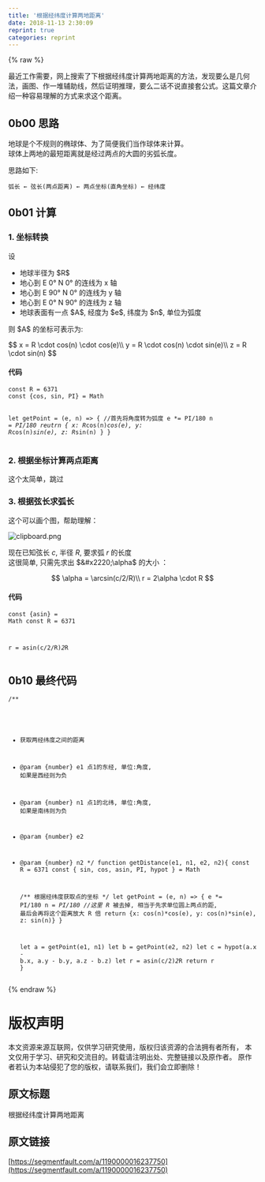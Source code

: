 ```yaml
---
title: '根据经纬度计算两地距离' 
date: 2018-11-13 2:30:09
reprint: true
categories: reprint
---
```


{% raw %}
<p>&#x6700;&#x8FD1;&#x5DE5;&#x4F5C;&#x9700;&#x8981;&#xFF0C;&#x7F51;&#x4E0A;&#x641C;&#x7D22;&#x4E86;&#x4E0B;&#x6839;&#x636E;&#x7ECF;&#x7EAC;&#x5EA6;&#x8BA1;&#x7B97;&#x4E24;&#x5730;&#x8DDD;&#x79BB;&#x7684;&#x65B9;&#x6CD5;&#xFF0C;&#x53D1;&#x73B0;&#x8981;&#x4E48;&#x662F;&#x51E0;&#x4F55;&#x6CD5;&#xFF0C;&#x753B;&#x56FE;&#x3001;&#x4F5C;&#x4E00;&#x5806;&#x8F85;&#x52A9;&#x7EBF;&#xFF0C;&#x7136;&#x540E;&#x8BC1;&#x660E;&#x63A8;&#x7406;&#xFF0C;&#x8981;&#x4E48;&#x4E8C;&#x8BDD;&#x4E0D;&#x8BF4;&#x76F4;&#x63A5;&#x5957;&#x516C;&#x5F0F;&#x3002;&#x8FD9;&#x7BC7;&#x6587;&#x7AE0;&#x4ECB;&#x7ECD;&#x4E00;&#x79CD;&#x5BB9;&#x6613;&#x7406;&#x89E3;&#x7684;&#x65B9;&#x5F0F;&#x6765;&#x6C42;&#x8FD9;&#x4E2A;&#x8DDD;&#x79BB;&#x3002;</p><h2>0b00 &#x601D;&#x8DEF;</h2><p>&#x5730;&#x7403;&#x662F;&#x4E2A;&#x4E0D;&#x89C4;&#x5219;&#x7684;&#x692D;&#x7403;&#x4F53;&#x3001;&#x4E3A;&#x4E86;&#x7B80;&#x4FBF;&#x6211;&#x4EEC;&#x5F53;&#x4F5C;&#x7403;&#x4F53;&#x6765;&#x8BA1;&#x7B97;&#x3002;<br>&#x7403;&#x4F53;&#x4E0A;&#x4E24;&#x5730;&#x7684;&#x6700;&#x77ED;&#x8DDD;&#x79BB;&#x5C31;&#x662F;&#x7ECF;&#x8FC7;&#x4E24;&#x70B9;&#x7684;&#x5927;&#x5706;&#x7684;&#x52A3;&#x5F27;&#x957F;&#x5EA6;&#x3002;</p><p>&#x601D;&#x8DEF;&#x5982;&#x4E0B;:</p><pre><code>&#x5F27;&#x957F; &#x2190; &#x5F26;&#x957F;(&#x4E24;&#x70B9;&#x8DDD;&#x79BB;) &#x2190; &#x4E24;&#x70B9;&#x5750;&#x6807;(&#x76F4;&#x89D2;&#x5750;&#x6807;) &#x2190; &#x7ECF;&#x7EAC;&#x5EA6;</code></pre><h2>0b01 &#x8BA1;&#x7B97;</h2><h3>1. &#x5750;&#x6807;&#x8F6C;&#x6362;</h3><p>&#x8BBE;</p><ul><li>&#x5730;&#x7403;&#x534A;&#x5F84;&#x4E3A; $R$</li><li>&#x5730;&#x5FC3;&#x5230; E 0&#xB0; N 0&#xB0; &#x7684;&#x8FDE;&#x7EBF;&#x4E3A; x &#x8F74;</li><li>&#x5730;&#x5FC3;&#x5230; E 90&#xB0; N 0&#xB0; &#x7684;&#x8FDE;&#x7EBF;&#x4E3A; y &#x8F74;</li><li>&#x5730;&#x5FC3;&#x5230; E 0&#xB0; N 90&#xB0; &#x7684;&#x8FDE;&#x7EBF;&#x4E3A; z &#x8F74;</li><li>&#x5730;&#x7403;&#x8868;&#x9762;&#x6709;&#x4E00;&#x70B9; $A$, &#x7ECF;&#x5EA6;&#x4E3A; $e$, &#x7EAC;&#x5EA6;&#x4E3A; $n$, &#x5355;&#x4F4D;&#x4E3A;&#x5F27;&#x5EA6;</li></ul><p>&#x5219; $A$ &#x7684;&#x5750;&#x6807;&#x53EF;&#x8868;&#x793A;&#x4E3A;:</p><p>$$ x = R \cdot cos(n) \cdot cos(e)\\ y = R \cdot cos(n) \cdot sin(e)\\ z = R \cdot sin(n) $$</p><h4>&#x4EE3;&#x7801;</h4><pre><code class="javascript">const R = 6371
const {cos, sin, PI} = Math

let getPoint = (e, n) =&gt; {
    //&#x9996;&#x5148;&#x5C06;&#x89D2;&#x5EA6;&#x8F6C;&#x4E3A;&#x5F27;&#x5EA6;
    e *= PI/180
    n *= PI/180
    reutrn {
        x: R*cos(n)*cos(e),
        y: R*cos(n)*sin(e),
        z: R*sin(n)
    }
}</code></pre><h3>2. &#x6839;&#x636E;&#x5750;&#x6807;&#x8BA1;&#x7B97;&#x4E24;&#x70B9;&#x8DDD;&#x79BB;</h3><p>&#x8FD9;&#x4E2A;&#x592A;&#x7B80;&#x5355;&#xFF0C;&#x8DF3;&#x8FC7;</p><h3>3. &#x6839;&#x636E;&#x5F26;&#x957F;&#x6C42;&#x5F27;&#x957F;</h3><p>&#x8FD9;&#x4E2A;&#x53EF;&#x4EE5;&#x753B;&#x4E2A;&#x56FE;&#xFF0C;&#x5E2E;&#x52A9;&#x7406;&#x89E3;&#xFF1A;</p><p><span class="img-wrap"><img data-src="/img/bVbgikC?w=730&amp;h=630" src="https://static.alili.tech/img/bVbgikC?w=730&amp;h=630" alt="clipboard.png" title="clipboard.png"></span></p><p>&#x73B0;&#x5728;&#x5DF2;&#x77E5;&#x5F26;&#x957F; $c$, &#x534A;&#x5F84; $R$, &#x8981;&#x6C42;&#x5F27; $r$ &#x7684;&#x957F;&#x5EA6;<br>&#x8FD9;&#x5F88;&#x7B80;&#x5355;, &#x53EA;&#x9700;&#x5148;&#x6C42;&#x51FA; $&#x2220;\alpha$ &#x7684;&#x5927;&#x5C0F; &#xFF1A;</p><p>$$ \alpha = \arcsin(c/2/R)\\ r = 2\alpha \cdot R $$</p><h4>&#x4EE3;&#x7801;</h4><pre><code class="javascript">const {asin} = Math
const R = 6371

r = asin(c/2/R)*2*R</code></pre><h2>0b10 &#x6700;&#x7EC8;&#x4EE3;&#x7801;</h2><pre><code>/**
 * &#x83B7;&#x53D6;&#x4E24;&#x7ECF;&#x7EAC;&#x5EA6;&#x4E4B;&#x95F4;&#x7684;&#x8DDD;&#x79BB;
 * @param {number} e1 &#x70B9;1&#x7684;&#x4E1C;&#x7ECF;, &#x5355;&#x4F4D;:&#x89D2;&#x5EA6;, &#x5982;&#x679C;&#x662F;&#x897F;&#x7ECF;&#x5219;&#x4E3A;&#x8D1F;
 * @param {number} n1 &#x70B9;1&#x7684;&#x5317;&#x7EAC;, &#x5355;&#x4F4D;:&#x89D2;&#x5EA6;, &#x5982;&#x679C;&#x662F;&#x5357;&#x7EAC;&#x5219;&#x4E3A;&#x8D1F;
 * @param {number} e2
 * @param {number} n2
 */
function getDistance(e1, n1, e2, n2){
    const R = 6371
    const { sin, cos, asin, PI, hypot } = Math
    
    /** &#x6839;&#x636E;&#x7ECF;&#x7EAC;&#x5EA6;&#x83B7;&#x53D6;&#x70B9;&#x7684;&#x5750;&#x6807; */
    let getPoint = (e, n) =&gt; {
        e *= PI/180
        n *= PI/180
        //&#x8FD9;&#x91CC; R* &#x88AB;&#x53BB;&#x6389;, &#x76F8;&#x5F53;&#x4E8E;&#x5148;&#x6C42;&#x5355;&#x4F4D;&#x5706;&#x4E0A;&#x4E24;&#x70B9;&#x7684;&#x8DDD;, &#x6700;&#x540E;&#x4F1A;&#x518D;&#x5C06;&#x8FD9;&#x4E2A;&#x8DDD;&#x79BB;&#x653E;&#x5927; R &#x500D;
        return {x: cos(n)*cos(e), y: cos(n)*sin(e), z: sin(n)}
    }
    
    let a = getPoint(e1, n1)
    let b = getPoint(e2, n2)
    let c = hypot(a.x - b.x, a.y - b.y, a.z - b.z)
    let r = asin(c/2)*2*R
    return r
}</code></pre>
{% endraw %}

# 版权声明
本文资源来源互联网，仅供学习研究使用，版权归该资源的合法拥有者所有，
本文仅用于学习、研究和交流目的。转载请注明出处、完整链接以及原作者。
原作者若认为本站侵犯了您的版权，请联系我们，我们会立即删除！

## 原文标题
根据经纬度计算两地距离

## 原文链接
[https://segmentfault.com/a/1190000016237750](https://segmentfault.com/a/1190000016237750)

